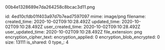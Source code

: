 00b4e1328689e7da264258c8bcac3d11.png

id: 4ed10cfdb01f403a97d7b7ead7597097
mime: image/png
filename: 
created_time: 2020-10-02T09:10:28.492Z
updated_time: 2020-10-02T09:10:28.492Z
user_created_time: 2020-10-02T09:10:28.492Z
user_updated_time: 2020-10-02T09:10:28.492Z
file_extension: png
encryption_cipher_text: 
encryption_applied: 0
encryption_blob_encrypted: 0
size: 13111
is_shared: 0
type_: 4